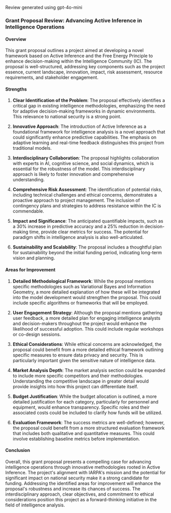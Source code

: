 Review generated using gpt-4o-mini

### Grant Proposal Review: Advancing Active Inference in Intelligence Operations

#### Overview
This grant proposal outlines a project aimed at developing a novel framework based on Active Inference and the Free Energy Principle to enhance decision-making within the Intelligence Community (IC). The proposal is well-structured, addressing key components such as the project essence, current landscape, innovation, impact, risk assessment, resource requirements, and stakeholder engagement. 

#### Strengths

1. **Clear Identification of the Problem**: The proposal effectively identifies a critical gap in existing intelligence methodologies, emphasizing the need for adaptive decision-making frameworks in dynamic environments. This relevance to national security is a strong point.

2. **Innovative Approach**: The introduction of Active Inference as a foundational framework for intelligence analysis is a novel approach that could significantly enhance predictive capabilities. The emphasis on adaptive learning and real-time feedback distinguishes this project from traditional models.

3. **Interdisciplinary Collaboration**: The proposal highlights collaboration with experts in AI, cognitive science, and social dynamics, which is essential for the robustness of the model. This interdisciplinary approach is likely to foster innovation and comprehensive understanding.

4. **Comprehensive Risk Assessment**: The identification of potential risks, including technical challenges and ethical concerns, demonstrates a proactive approach to project management. The inclusion of contingency plans and strategies to address resistance within the IC is commendable.

5. **Impact and Significance**: The anticipated quantifiable impacts, such as a 30% increase in predictive accuracy and a 25% reduction in decision-making time, provide clear metrics for success. The potential for paradigm shifts in intelligence analysis is also well-articulated.

6. **Sustainability and Scalability**: The proposal includes a thoughtful plan for sustainability beyond the initial funding period, indicating long-term vision and planning.

#### Areas for Improvement

1. **Detailed Methodological Framework**: While the proposal mentions specific methodologies such as Variational Bayes and Information Geometry, a more detailed explanation of how these will be integrated into the model development would strengthen the proposal. This could include specific algorithms or frameworks that will be employed.

2. **User Engagement Strategy**: Although the proposal mentions gathering user feedback, a more detailed plan for engaging intelligence analysts and decision-makers throughout the project would enhance the likelihood of successful adoption. This could include regular workshops or co-design sessions.

3. **Ethical Considerations**: While ethical concerns are acknowledged, the proposal could benefit from a more detailed ethical framework outlining specific measures to ensure data privacy and security. This is particularly important given the sensitive nature of intelligence data.

4. **Market Analysis Depth**: The market analysis section could be expanded to include more specific competitors and their methodologies. Understanding the competitive landscape in greater detail would provide insights into how this project can differentiate itself.

5. **Budget Justification**: While the budget allocation is outlined, a more detailed justification for each category, particularly for personnel and equipment, would enhance transparency. Specific roles and their associated costs could be included to clarify how funds will be utilized.

6. **Evaluation Framework**: The success metrics are well-defined; however, the proposal could benefit from a more structured evaluation framework that includes both qualitative and quantitative measures. This could involve establishing baseline metrics before implementation.

#### Conclusion
Overall, this grant proposal presents a compelling case for advancing intelligence operations through innovative methodologies rooted in Active Inference. The project's alignment with IARPA's mission and the potential for significant impact on national security make it a strong candidate for funding. Addressing the identified areas for improvement will enhance the proposal's robustness and increase its chances of success. The interdisciplinary approach, clear objectives, and commitment to ethical considerations position this project as a forward-thinking initiative in the field of intelligence analysis.